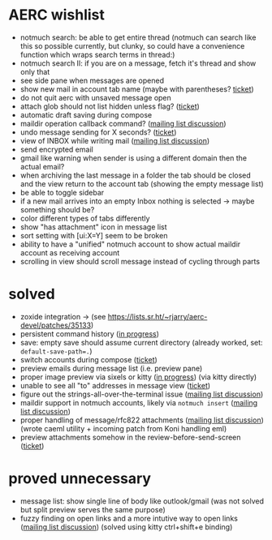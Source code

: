 # AERC wishlist

- notmuch search: be able to get entire thread (notmuch can search like this so possible currently, but clunky, so could have a convenience function which wraps search terms in thread:)
- notmuch search II: if you are on a message, fetch it's thread and show only that
- see side pane when messages are opened
- show new mail in account tab name (maybe with parentheses? [ticket](https://todo.sr.ht/~rjarry/aerc/82))
- do not quit aerc with unsaved message open
- attach glob should not list hidden unless flag? ([ticket](https://todo.sr.ht/~rjarry/aerc/83))
- automatic draft saving during compose
- maildir operation callback command? ([mailing list discussion](https://lists.sr.ht/~rjarry/aerc-discuss/%3CCMWBLIUO8AIN.2AKI83RNTGNH7%40mashenka%3E))
- undo message sending for X seconds? ([ticket](https://todo.sr.ht/~rjarry/aerc/84))
- view of INBOX while writing mail ([mailing list discussion](https://lists.sr.ht/~rjarry/aerc-discuss/%3CCMWBLIUO8AIN.2AKI83RNTGNH7%40mashenka%3E#%3CCMWGBF579PWF.28Z2HZIRKXINL@TimBook-Arch%3E))
- send encrypted email
- gmail like warning when sender is using a different domain then the actual email?
- when archiving the last message in a folder the tab should be closed and the view return to the account tab (showing the empty message list)
- be able to toggle sidebar
- if a new mail arrives into an empty Inbox nothing is selected -> maybe something should be?
- color different types of tabs differently
- show "has attachment" icon in message list
- sort setting with [ui:X=Y] seem to be broken
- ability to have a "unified" notmuch account to show actual maildir account as
  receiving account
- scrolling in view should scroll message instead of cycling through parts

# solved

- zoxide integration -> (see https://lists.sr.ht/~rjarry/aerc-devel/patches/35133)
- persistent command history ([in progress](https://lists.sr.ht/~rjarry/aerc-devel/patches/35310))
- save: empty save should assume current directory (already worked, set:  `default-save-path=.`)
- switch accounts during compose ([ticket](https://todo.sr.ht/~rjarry/aerc/72))
- preview emails during message list (i.e. preview pane)
- proper image preview via sixels or kitty ([in progress](https://lists.sr.ht/~rjarry/aerc-devel/patches/35291)) (via kitty directly)
- unable to see all "to" addresses in message view ([ticket](https://todo.sr.ht/~rjarry/aerc/85))
- figure out the strings-all-over-the-terminal issue ([mailing list discussion](https://lists.sr.ht/~rjarry/aerc-discuss/%3CCMCE8KH71EYW.389PSC31IBYBG%40mashenka%3E))
- maildir support in notmuch accounts, likely via `notmuch insert` ([mailing list discussion](https://lists.sr.ht/~rjarry/aerc-discuss/%3CCME4HD5R5320.1OX7WHTBT4XPO%40mashenka%3E))
- proper handling of message/rfc822 attachments ([mailing list discussion](https://lists.sr.ht/~rjarry/aerc-discuss/%3CCMFX6Y1EK9IN.3EDGQCN38PELF%40mashenka%3E)) (wrote caeml utility + incoming patch from Koni handling eml)
- preview attachments somehow in the review-before-send-screen ([ticket](https://todo.sr.ht/~rjarry/aerc/86))

# proved unnecessary

- message list: show single line of body like outlook/gmail (was not solved but split preview serves the same purpose)
- fuzzy finding on open links and a more intutive way to open links ([mailing list discussion](https://lists.sr.ht/~rjarry/aerc-discuss/%3CCMQHJJ60VUJX.1755Z40799MCZ%40mashenka%3E)) (solved using kitty ctrl+shift+e binding)
